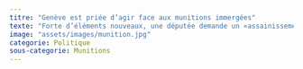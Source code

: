 ```yaml
---
titre: "Genève est priée d’agir face aux munitions immergées"
texte: "Forte d’éléments nouveaux, une députée demande un «assainissement complet» du lac. «Je ne comprends pas comment on peut être aussi lénifiant, je veux des réponses.» Salima Moyard ne mâche pas ses mots pour dénoncer l’inertie du gouvernement face aux munitions immergées dans le lac Léman, près de Genève. La députée lance aujourd’hui un projet de motion au Grand Conseil, une démarche ouverte à la signature de l’ensemble des membres du parlement. Dans son texte, la socialiste demande à l’Exécutif une cartographie de l’arsenal noyé ainsi qu’une liste des armements concernés avec une étude quant à leur dangerosité et à la surveillance adéquate. La parlementaire demande enfin à l’État de préparer un «assainissement complet» du site. Son argumentaire s’étoffe d’immersions supplémentaires par rapport à celles déjà connues et de facteurs susceptibles d’accélérer la corrosion de ces encombrants déchets."
image: "assets/images/munition.jpg"
categorie: Politique
sous-categorie: Munitions
---
```

